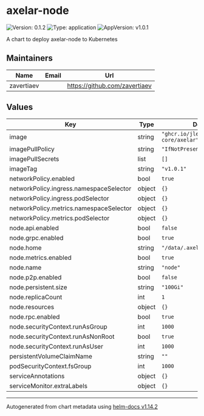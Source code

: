 # axelar-node

![Version: 0.1.2](https://img.shields.io/badge/Version-0.1.2-informational?style=flat-square) ![Type: application](https://img.shields.io/badge/Type-application-informational?style=flat-square) ![AppVersion: v1.0.1](https://img.shields.io/badge/AppVersion-v1.0.1-informational?style=flat-square)

A chart to deploy axelar-node to Kubernetes

## Maintainers

| Name | Email | Url |
| ---- | ------ | --- |
| zavertiaev |  | <https://github.com/zavertiaev> |

## Values

| Key | Type | Default | Description |
|-----|------|---------|-------------|
| image | string | `"ghcr.io/jlehtimaki/axelar-core/axelar"` |  |
| imagePullPolicy | string | `"IfNotPresent"` |  |
| imagePullSecrets | list | `[]` |  |
| imageTag | string | `"v1.0.1"` |  |
| networkPolicy.enabled | bool | `true` |  |
| networkPolicy.ingress.namespaceSelector | object | `{}` |  |
| networkPolicy.ingress.podSelector | object | `{}` |  |
| networkPolicy.metrics.namespaceSelector | object | `{}` |  |
| networkPolicy.metrics.podSelector | object | `{}` |  |
| node.api.enabled | bool | `false` |  |
| node.grpc.enabled | bool | `true` |  |
| node.home | string | `"/data/.axelar"` |  |
| node.metrics.enabled | bool | `true` |  |
| node.name | string | `"node"` |  |
| node.p2p.enabled | bool | `false` |  |
| node.persistent.size | string | `"100Gi"` |  |
| node.replicaCount | int | `1` |  |
| node.resources | object | `{}` |  |
| node.rpc.enabled | bool | `true` |  |
| node.securityContext.runAsGroup | int | `1000` |  |
| node.securityContext.runAsNonRoot | bool | `true` |  |
| node.securityContext.runAsUser | int | `1000` |  |
| persistentVolumeClaimName | string | `""` |  |
| podSecurityContext.fsGroup | int | `1000` |  |
| serviceAnnotations | object | `{}` |  |
| serviceMonitor.extraLabels | object | `{}` |  |

----------------------------------------------
Autogenerated from chart metadata using [helm-docs v1.14.2](https://github.com/norwoodj/helm-docs/releases/v1.14.2)
